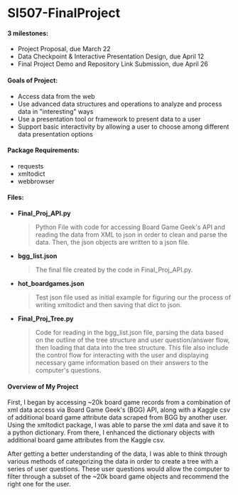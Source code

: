 # SI507-FinalProject

#### 3 milestones:
- Project Proposal, due March 22
- Data Checkpoint & Interactive Presentation Design, due April 12
- Final Project Demo and Repository Link Submission, due April 26


#### Goals of Project:
- Access data from the web
- Use advanced data structures and operations to analyze and process data in 
"interesting" ways
- Use a presentation tool or framework to present data to a user
- Support basic interactivity by allowing a user to choose among different 
data presentation options

#### Package Requirements:
- requests
- xmltodict
- webbrowser

#### Files: 
- **Final_Proj_API.py** 
  > Python File with code for accessing Board Game 
Geek's API and reading the data from XML to json in order to clean and 
parse the data. Then, the json objects are written to a json file. 
- **bgg_list.json** 
  > The final file created by the code in 
Final_Proj_API.py.
- **hot_boardgames.json** 
  > Test json file used as initial example for 
figuring our the process of writing xmltodict and then saving that dict to 
json.
- **Final_Proj_Tree.py** 
  > Code for reading in the bgg_list.json file, 
parsing 
the data based on the outline of the tree structure and user 
question/answer flow, then loading that data into the tree structure. This 
file also include the control flow for interacting with the user and 
displaying necessary game information based on their answers to the 
computer's questions. 

#### Overview of My Project
First, I began by accessing ~20k board game records from a combination of 
xml data access via Board Game Geek's (BGG) API, along with a Kaggle csv 
of additional board game attribute data scraped from BGG by another user. 
Using the xmltodict package, I was able to parse the xml data and save it 
to a python dictionary. From there, I enhanced the dictionary objects with 
additional board game attributes from the Kaggle csv. 

After getting a better understanding of the data, I was able to think 
through various methods of categorizing the data in order to create a tree 
with a series of user questions. These user questions would allow the 
computer to filter through a subset of the ~20k board game objects and 
recommend the right one for the user. 
